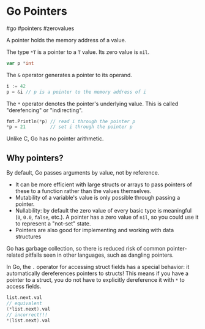 # Go Pointers
#go #pointers #zerovalues

A pointer holds the memory address of a value.

The type `*T` is a pointer to a `T` value.
Its zero value is `nil`.
```go
var p *int
```

The `&` operator generates a pointer to its operand.
```go
i := 42
p = &i // p is a pointer to the memory address of i
```

The `*` operator denotes the pointer's underlying value.
This is called "derefencing" or "indirecting".
```go
fmt.Println(*p) // read i through the pointer p
*p = 21         // set i through the pointer p
```

Unlike C, Go has no pointer arithmetic.

## Why pointers?

By default, Go passes arguments by value, not by reference. 

- It can be more efficient with large structs or arrays to pass pointers of these to a function rather than the values themselves.
- Mutability of a variable's value is only possible through passing a pointer.
- Nullability: by default the zero value of every basic type is meaningful (`0`, `0.0`, `false`, etc.). A pointer has a zero value of `nil`, so you could use it to represent a "not-set" state.
- Pointers are also good for implementing and working with data structures

Go has garbage collection, so there is reduced risk of common pointer-related pitfalls seen in other languages, such as dangling pointers.

In Go, the `.` operator for accessing struct fields has a special behavior:
it automatically dereferences pointers to structs!
This means if you have a pointer to a struct, you do not have to explicitly dereference it with `*` to access fields.
```go
list.next.val
// equivalent
(*list.next).val
// incorrect!!!
*(list.next).val
```

